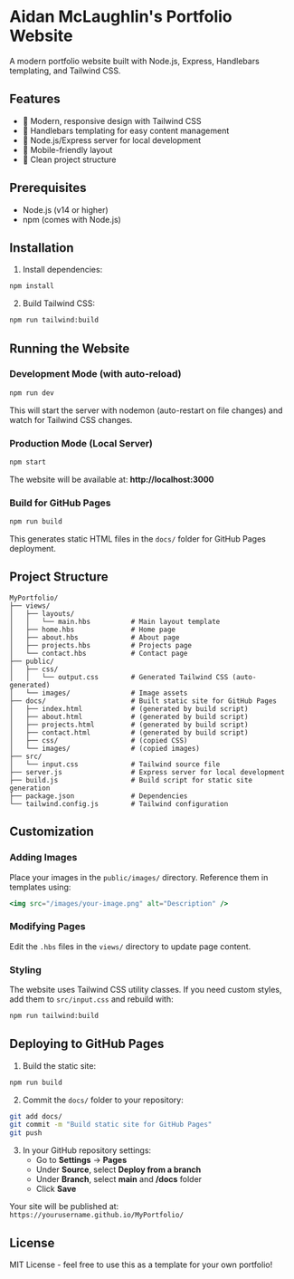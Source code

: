 # Aidan McLaughlin's Portfolio Website

A modern portfolio website built with Node.js, Express, Handlebars templating, and Tailwind CSS.

## Features

- 🎨 Modern, responsive design with Tailwind CSS
- 📝 Handlebars templating for easy content management
- 🚀 Node.js/Express server for local development
- 📱 Mobile-friendly layout
- 🎯 Clean project structure

## Prerequisites

- Node.js (v14 or higher)
- npm (comes with Node.js)

## Installation

1. Install dependencies:
```bash
npm install
```

2. Build Tailwind CSS:
```bash
npm run tailwind:build
```

## Running the Website

### Development Mode (with auto-reload)

```bash
npm run dev
```

This will start the server with nodemon (auto-restart on file changes) and watch for Tailwind CSS changes.

### Production Mode (Local Server)

```bash
npm start
```

The website will be available at: **http://localhost:3000**

### Build for GitHub Pages

```bash
npm run build
```

This generates static HTML files in the `docs/` folder for GitHub Pages deployment.

## Project Structure

```
MyPortfolio/
├── views/
│   ├── layouts/
│   │   └── main.hbs          # Main layout template
│   ├── home.hbs              # Home page
│   ├── about.hbs             # About page
│   ├── projects.hbs          # Projects page
│   └── contact.hbs           # Contact page
├── public/
│   ├── css/
│   │   └── output.css        # Generated Tailwind CSS (auto-generated)
│   └── images/               # Image assets
├── docs/                     # Built static site for GitHub Pages
│   ├── index.html            # (generated by build script)
│   ├── about.html            # (generated by build script)
│   ├── projects.html         # (generated by build script)
│   ├── contact.html          # (generated by build script)
│   ├── css/                  # (copied CSS)
│   └── images/               # (copied images)
├── src/
│   └── input.css             # Tailwind source file
├── server.js                 # Express server for local development
├── build.js                  # Build script for static site generation
├── package.json              # Dependencies
└── tailwind.config.js        # Tailwind configuration
```

## Customization

### Adding Images

Place your images in the `public/images/` directory. Reference them in templates using:
```handlebars
<img src="/images/your-image.png" alt="Description" />
```

### Modifying Pages

Edit the `.hbs` files in the `views/` directory to update page content.

### Styling

The website uses Tailwind CSS utility classes. If you need custom styles, add them to `src/input.css` and rebuild with:
```bash
npm run tailwind:build
```

## Deploying to GitHub Pages

1. Build the static site:
```bash
npm run build
```

2. Commit the `docs/` folder to your repository:
```bash
git add docs/
git commit -m "Build static site for GitHub Pages"
git push
```

3. In your GitHub repository settings:
   - Go to **Settings** → **Pages**
   - Under **Source**, select **Deploy from a branch**
   - Under **Branch**, select **main** and **/docs** folder
   - Click **Save**

Your site will be published at: `https://yourusername.github.io/MyPortfolio/`

## License

MIT License - feel free to use this as a template for your own portfolio!
